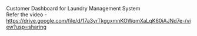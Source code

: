 Customer Dashboard for Laundry Management System </br>
Refer the video - https://drive.google.com/file/d/17a3yrTkggxmnKOWqmXaLqK60iAJNd7e-/view?usp=sharing
